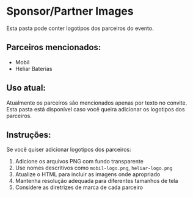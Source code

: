 # Sponsor/Partner Images

Esta pasta pode conter logotipos dos parceiros do evento.

## Parceiros mencionados:
- Mobil
- Heliar Baterias

## Uso atual:
Atualmente os parceiros são mencionados apenas por texto no convite. Esta pasta está disponível caso você queira adicionar os logotipos dos parceiros.

## Instruções:
Se você quiser adicionar logotipos dos parceiros:
1. Adicione os arquivos PNG com fundo transparente
2. Use nomes descritivos como `mobil-logo.png`, `heliar-logo.png`
3. Atualize o HTML para incluir as imagens onde apropriado
4. Mantenha resolução adequada para diferentes tamanhos de tela
5. Considere as diretrizes de marca de cada parceiro